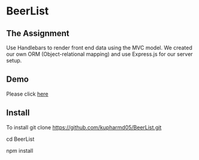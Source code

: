 # BeerList

## The Assignment
Use Handlebars to render front end data using the MVC model.  We created our own ORM (Object-relational mapping) and use Express.js for our server setup. 

## Demo
Please click [here](https://dry-forest-43085.herokuapp.com/)

## Install
To install git clone https://github.com/kupharmd05/BeerList.git

cd BeerList

npm install

